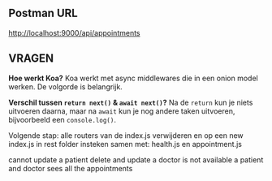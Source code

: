 ## Postman URL

[http://localhost:9000/api/appointments](http://localhost:9000/api/appointments)

## VRAGEN

**Hoe werkt Koa?**
Koa werkt met async middlewares die in een onion model werken. De volgorde is belangrijk.

**Verschil tussen `return next()` & `await next()`?**
Na de `return` kun je niets uitvoeren daarna, maar na `await` kun je nog andere taken uitvoeren, bijvoorbeeld een `console.log()`.

Volgende stap: alle routers van de index.js verwijderen en op een new index.js in rest folder insteken
samen met: health.js en appointment.js

cannot update a patient
delete and update a doctor is not available
a patient and doctor sees all the appointments